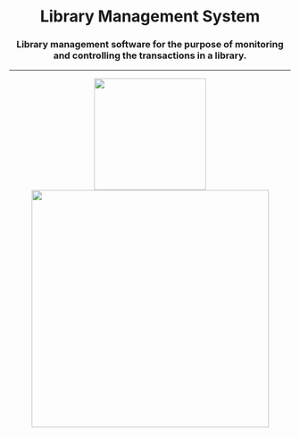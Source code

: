 <h1 align="center">Library Management System</h1>
<h3 align="center">Library management software for the purpose of monitoring and controlling the transactions in a library.</h3><hr>
<div align="center">
  <img height="200" src="https://github.com/moulik10sharma/Library-Management-System/assets/92577073/f0079cd7-276b-4130-b0fc-7a1a3115e2d9"/>
</div>
<div align="center">
  <img height="425" src="https://github.com/moulik10sharma/Library-Management-System/assets/92577073/93f3ed69-adb2-44ea-a580-9ba78816615a"/>
</div>
